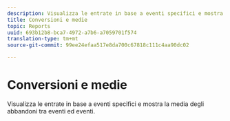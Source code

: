 ```yaml
---
description: Visualizza le entrate in base a eventi specifici e mostra la media degli abbandoni tra eventi ed eventi.
title: Conversioni e medie
topic: Reports
uuid: 693b12b8-bca7-4972-a7b6-a7059701f574
translation-type: tm+mt
source-git-commit: 99ee24efaa517e8da700c67818c111c4aa90dc02

---
```



# Conversioni e medie

Visualizza le entrate in base a eventi specifici e mostra la media degli abbandoni tra eventi ed eventi.

